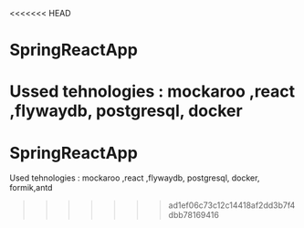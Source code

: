 <<<<<<< HEAD
# SpringReactApp
Ussed tehnologies : mockaroo ,react ,flywaydb, postgresql, docker
=======
# SpringReactApp

Used tehnologies : mockaroo ,react ,flywaydb, postgresql, docker, formik,antd
>>>>>>> ad1ef06c73c12c14418af2dd3b7f4dbb78169416
